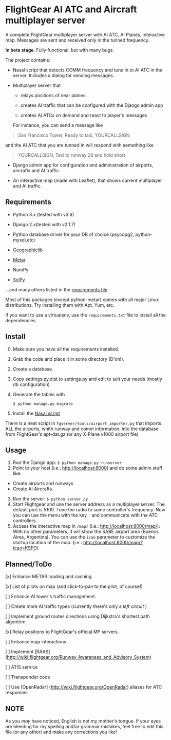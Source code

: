 # FlightGear AI ATC and Aircraft multiplayer server

A complete FlightGear multiplayer server with AI ATC, AI Planes, interactive map. Messages are sent and received only in the tunned frequency. 

**In beta stage**. Fully functional, but with many bugs.

The project contains:
* Nasal script that detects COMM frequency and tune in to AI ATC in the server. 
  Includes a dialog for sending messages.

* Multiplayer server that
  * relays positions of near planes.
  
  * creates AI traffic that can be configured with the Django admin app
  
  * creates AI ATCs on demand and react to player's messages
    
  For instance, you can send a message like 

> San Francisco Tower, Ready to taxi, YOURCALLSIGN 

  and the AI ATC that you are tunned in will respond with something like 
 
> YOURCALLSIGN, Taxi to runway 28 and hold short
 

* Django admin app for configuration and administration of airports, aircrafts and AI traffic.
  
* An interactive map (made with Leaflet), that shows current multiplayer and AI traffic.


## Requirements


* Python 3.x (tested with v3.6)
* Django 2.x(tested with v2.1.7)

* Python database driver for your DB of choice (psycopg2, python-mysql,etc)  
* [Geographiclib](https://pypi.python.org/pypi/geographiclib)
* [Metar](http://sourceforge.net/projects/python-metar/)
* NumPy 
* [SciPy](http://www.scipy.org/)

...and many others listed in the [requirements file](requirements.txt)

Most of this packages (except python-metar) comes with all major Linux distributions. 
Try installing them with Apt, Yum, etc.

If you want to use a virtualenv, use the `requirements.txt` file to install all the dependencies.

## Install


0. Make sure you have all the requirements installed.
1. Grab the code and place it in some directory (D'oh!).
2. Create a database.
3. Copy settings.py.dist to settings.py and edit to suit your needs (mostly db configuration)
4. Generate the tables with

	```
	$ python manage.py migrate
	```

5. Install the [Nasal script](Nasal/)

There is a neat script in `fgserver/tools/airport_importer.py` that imports ALL the airports, whith runway and comm information, into the database from FlightGear's apt-dat.gz (or any X-Plane v1000 airport file)

## Usage

1. Run the Django app: `$ python manage.py runserver`
2. Point to your host (i.e.: <http://localhost:8000>) and do some admin stuff like:
  * Create airports and runways
  * Create AI Aircrafts.
3. Run the server: `$ python server.py`
4. Start Flightgear and use the server address as a multiplayer server. The default port is 5100. Tune the radio to some controller's frequency.
  Now you can use the menu with the key `'` and communicate with the ATC controllers.
5. Access the interactive map in `/map/` (i.e.: <http://localhost:8000/map/>). 
  With no other parameters, it will show the SABE airport area (Buenos Aires, Argentina). 
  You can use the `icao` parameter to customize the startup location of the map. (i.e.: <http://localhost:8000/map/?icao=KSFO>) 

## Planned/ToDo

[x] Enhance METAR loading and caching.

[x] List of pilots on map (and click-to-pan to the pilot, of course!) 

[ ] Enhance AI tower's traffic management. 

[ ] Create more AI traffic types (currently there's only a _left circuit_ )

[ ] Implement ground routes directions using Dijkstra's shortest path algorithm.

[x] Relay positions to FlightGear's official MP servers.

[ ] Enhance map interactions

[ ] Implement [RAAS] (http://wiki.flightgear.org/Runway_Awareness_and_Advisory_System)

[ ] ATIS service

[ ] Transponder code

[ ] Use [OpenRadar] (http://wiki.flightgear.org/OpenRadar) aliases for ATC responses



## NOTE
As you *may* have noticed, English is not my mother's tongue. If your eyes are bleeding for my spelling and/or grammar mistakes, feel free to edit this file (or any other) and make any corrections you like! 
